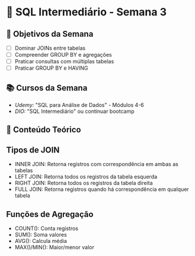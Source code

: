 
# 🔄 SQL Intermediário - Semana 3

## 🎯 Objetivos da Semana
- [ ] Dominar JOINs entre tabelas
- [ ] Compreender GROUP BY e agregações
- [ ] Praticar consultas com múltiplas tabelas
- [ ] Praticar GROUP BY e HAVING

## 📚 Cursos da Semana
- *Udemy:* "SQL para Análise de Dados" - Módulos 4-6
- *DIO:* "SQL Intermediário" ou continuar bootcamp

## 📝 Conteúdo Teórico

## Tipos de JOIN
- INNER JOIN: Retorna registros com correspondência em ambas as tabelas
- LEFT JOIN: Retorna todos os registros da tabela esquerda
- RIGHT JOIN: Retorna todos os registros da tabela direita
- FULL JOIN: Retorna registros quando há correspondência em qualquer tabela

## Funções de Agregação
- COUNT(): Conta registros
- SUM(): Soma valores
- AVG(): Calcula média
- MAX()/MIN(): Maior/menor valor